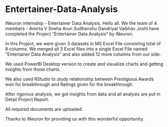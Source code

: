 # Entertainer-Data-Analysis
iNeuron internship - Entertainer Data Analysis.
Hello all. We the team of 4 members -
Amirta V
Sneha Arun
Sudhanshu Dandriyal
Vaibhav Joshi
have completed the Project "Entertainer Data Analysis" by iNeuron.

In this Project, we were given 3 datasets in MS Excel File consisting total of 8 columns. We merged all 3 Excel files into a single Excel File named "Entertainer Data Analysis" and also added 12 more columns from our side.

We used PowerBI Desktop version to create and visualize charts and getting insights from those charts.

We also used RStudio to study relationship between Prestigious Awards won for breakthrough and Ratings given for the breakthrough.

After rigorous analysis, we got insights from data and all analysis are put in Detail Project Report.

All required documents are uploaded.

Thanks to iNeuron for providing us with this wonderful opportunity.
